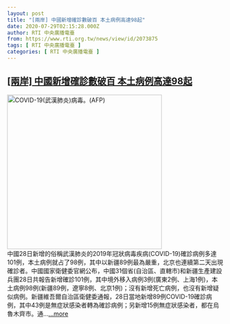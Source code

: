 ```yaml
---
layout: post
title: "[兩岸] 中國新增確診數破百 本土病例高達98起"
date: 2020-07-29T02:15:28.000Z
author: RTI 中央廣播電臺
from: https://www.rti.org.tw/news/view/id/2073875
tags: [ RTI 中央廣播電臺 ]
categories: [ RTI 中央廣播電臺 ]
---
```

<!--1595988928000-->
[[兩岸] 中國新增確診數破百 本土病例高達98起](https://www.rti.org.tw/news/view/id/2073875)
------

<div>
<img src="https://static.rti.org.tw/assets/thumbnails/2020/02/29/3751f5e46d00cc94ccfac424892d26d2.jpg" width="360" alt="COVID-19(武漢肺炎)病毒。(AFP)" title="COVID-19(武漢肺炎)病毒。(AFP)"><br>中國28日新增的俗稱武漢肺炎的2019年冠狀病毒疾病(COVID-19)確診病例多達101例，本土病例就占了98例，其中以新疆89例最為嚴重，北京也連續第二天出現確診者。中國國家衛健委官網公布，中國31個省(自治區、直轄市)和新疆生產建設兵團28日共報告新增確診101例，其中境外移入病例3例(廣東2例、上海1例)，本土病例98例(新疆89例，遼寧8例、北京1例)；沒有新增死亡病例，也沒有新增疑似病例。新疆維吾爾自治區衛健委通報，28日當地新增89例COVID-19確診病例，其中43例是無症狀感染者轉為確診病例；另新增15例無症狀感染者，都在烏魯木齊市。通...<a target="_blank" href="https://www.rti.org.tw/news/view/id/2073875">...more</a>
</div>
